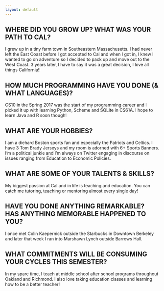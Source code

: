 ```yaml
---
layout: default
---
```


## WHERE DID YOU GROW UP? WHAT WAS YOUR PATH TO CAL?

I grew up in a tiny farm town in Southeastern Massachusetts. I had never left the East Coast before I got accepted to Cal and when I got in, I knew I wanted to go on adventure so I decided to pack up and move out to the West Coast. 3 years later, I have to say it was a great decision, I love all things California!!

## HOW MUCH PROGRAMMING HAVE YOU DONE (& WHAT LANGUAGES)?

CS10 in the Spring 2017 was the start of my programming career and I picked it up with learning Python, Scheme and SQLite in CS61A. I hope to learn Java and R soon though!

## WHAT ARE YOUR HOBBIES?

I am a diehard Boston sports fan and especially the Patriots and Celtics. I have 3 Tom Brady Jerseys and my room is adorned with 6+ Sports Banners. I’m a political junkie and I’m always on Twitter engaging in discourse on issues ranging from Education to Economic Policies.

## WHAT ARE SOME OF YOUR TALENTS & SKILLS?

My biggest passion at Cal and in life is teaching and education. You can catch me tutoring, teaching or mentoring almost every single day!

## HAVE YOU DONE ANYTHING REMARKABLE? HAS ANYTHING MEMORABLE HAPPENED TO YOU?

I once met Colin Kaepernick outside the Starbucks in Downtown Berkeley and later that week I ran into Marshawn Lynch outside Barrows Hall.

## WHAT COMMITMENTS WILL BE CONSUMING YOUR CYCLES THIS SEMESTER?

In my spare time, I teach at middle school after school programs throughout Oakland and Richmond. I also love taking education classes and learning how to be a better teacher!
